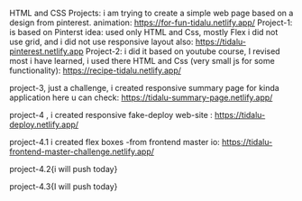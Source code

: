 HTML and CSS Projects:
i am  trying to create a simple web page based on a design from pinterest.
animation: https://for-fun-tidalu.netlify.app/
Project-1: is based on Pinterst idea: used only HTML and Css, mostly Flex i did not use grid, and i did not use responsive layout also: https://tidalu-pinterest.netlify.app
Project-2: i did it based on youtube course, I revised most i have learned, i used there HTML and Css (very small js for some functionality): https://recipe-tidalu.netlify.app/

project-3, just a challenge, i created responsive summary page for kinda application here u can check: https://tidalu-summary-page.netlify.app/

project-4 , i created responsive fake-deploy web-site : https://tidalu-deploy.netlify.app/

project-4.1 i created flex boxes -from frontend master io: https://tidalu-frontend-master-challenge.netlify.app/

project-4.2{i will push today}

project-4.3{I will push today}


